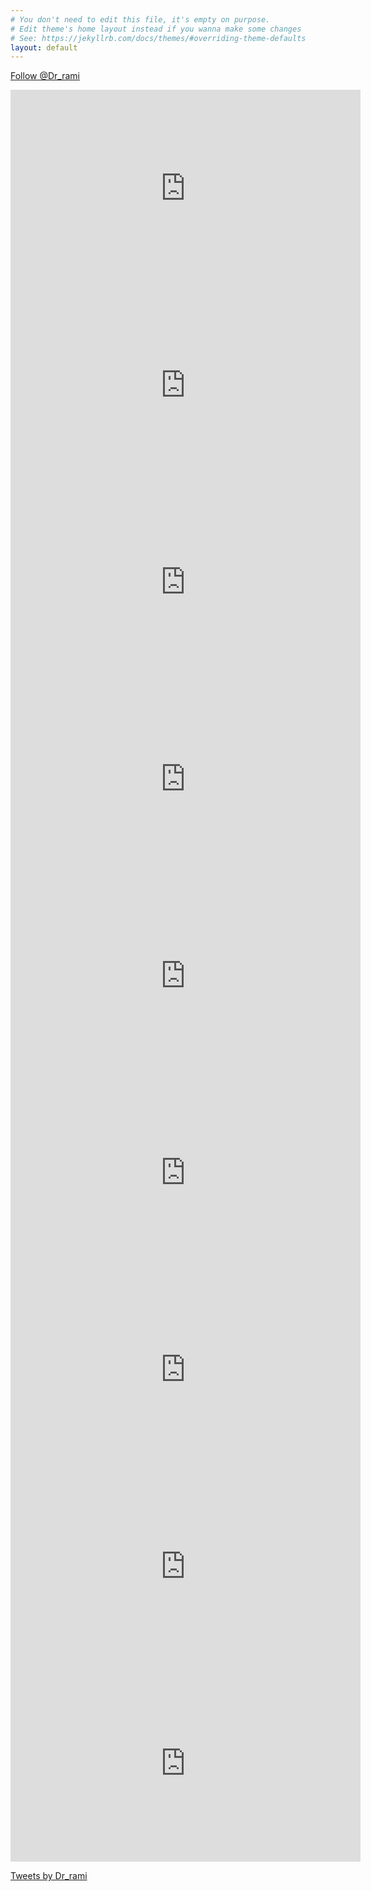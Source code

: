 ```yaml
---
# You don't need to edit this file, it's empty on purpose.
# Edit theme's home layout instead if you wanna make some changes
# See: https://jekyllrb.com/docs/themes/#overriding-theme-defaults
layout: default
---
```

<div>
  <a href="https://twitter.com/Dr_rami?ref_src=twsrc%5Etfw" class="twitter-follow-button" data-show-count="false">Follow @Dr_rami</a><script async src="https://platform.twitter.com/widgets.js" charset="utf-8"></script>
  <script src="https://apis.google.com/js/platform.js"></script>

  <div class="g-ytsubscribe" data-channel="Alshafi" data-layout="default" data-count="default"></div>
</div>
<p>
<iframe width="560" height="315" src="https://www.youtube.com/embed/4Esj3dcukwk" frameborder="0" allow="accelerometer; autoplay; encrypted-media; gyroscope; picture-in-picture" allowfullscreen></iframe>
<iframe width="560" height="315" src="https://www.youtube.com/embed/_0J_DDo7iv4" frameborder="0" allow="accelerometer; autoplay; encrypted-media; gyroscope; picture-in-picture" allowfullscreen></iframe>
<iframe width="560" height="315" src="https://www.youtube.com/embed/Hk7QP-EMJ40" frameborder="0" allow="accelerometer; autoplay; encrypted-media; gyroscope; picture-in-picture" allowfullscreen></iframe>
<iframe width="560" height="315" src="https://www.youtube.com/embed/MZPX8xRb9ao" frameborder="0" allow="accelerometer; autoplay; encrypted-media; gyroscope; picture-in-picture" allowfullscreen></iframe>
<iframe width="560" height="315" src="https://www.youtube.com/embed/v5vlr17Mw-4" frameborder="0" allow="accelerometer; autoplay; encrypted-media; gyroscope; picture-in-picture" allowfullscreen></iframe>
<iframe width="560" height="315" src="https://www.youtube.com/embed/EKIEsFG1iGo" frameborder="0" allow="accelerometer; autoplay; encrypted-media; gyroscope; picture-in-picture" allowfullscreen></iframe>
<iframe width="560" height="315" src="https://www.youtube.com/embed/FZmWoOLmH1A" frameborder="0" allow="accelerometer; autoplay; encrypted-media; gyroscope; picture-in-picture" allowfullscreen></iframe>
<iframe width="560" height="315" src="https://www.youtube.com/embed/hkPgWBtkr04" frameborder="0" allow="accelerometer; autoplay; encrypted-media; gyroscope; picture-in-picture" allowfullscreen></iframe>
<iframe width="560" height="315" src="https://www.youtube.com/embed/aZzSWcCLC-w" frameborder="0" allow="accelerometer; autoplay; encrypted-media; gyroscope; picture-in-picture" allowfullscreen></iframe>
 </p>
<a class="twitter-timeline" href="https://twitter.com/Dr_rami?ref_src=twsrc%5Etfw">Tweets by Dr_rami</a> <script async src="https://platform.twitter.com/widgets.js" charset="utf-8"></script>
